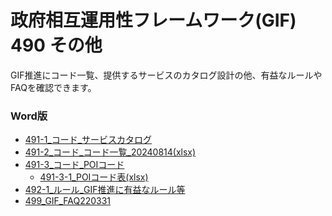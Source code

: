 # 政府相互運用性フレームワーク(GIF) 490 その他

GIF推進にコード一覧、提供するサービスのカタログ設計の他、有益なルールやFAQを確認できます。
<!--
* [491-1_コード_サービスカタログ](md/491-1_appendix_service_catalog.md)
* [491-2_コード_コード一覧_202012(xlsx)](./491-2_コード_コード一覧_202012.xlsx)
* [491-3_コード_POIコード](md/491-3_appendix_code_POI.md)
    * [491-3-1_POIコード表(xlsx)](./491-3-1_POIコード表.xlsx)
* [492-1_ルール_GIF推進に有益なルール等](md/492-1_appendix_rules.md)
* [499_GIF_FAQ220331](md/499_appendix_FAQ.md)
-->

### Word版

* [491-1_コード_サービスカタログ](docx/491-1_コード_サービスカタログ.docx)
* [491-2_コード_コード一覧_20240814(xlsx)](./491-2_コード_コード一覧_20240814.xlsx)
* [491-3_コード_POIコード](docx/491-3_コード_POIコード.docx)
    * [491-3-1_POIコード表(xlsx)](./491-3-1_POIコード表.xlsx)
* [492-1_ルール_GIF推進に有益なルール等](docx/492-1_ルール_GIF推進に有益なルール等.docx)
* [499_GIF_FAQ220331](docx/499_GIF_FAQ220331.docx)
